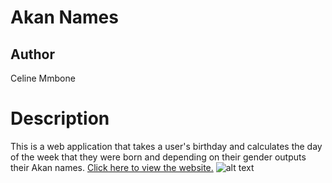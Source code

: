 # Akan Names
## Author
Celine Mmbone
# Description
This is a web application that takes a user's birthday and calculates the day of the week that they were born and depending on their gender outputs their Akan names.
<a href="https://github.com/Celinemmbonekerrine4/Akan-names">Click here to view the website.</a>
![alt text](<img src="file:///home/moringaschool/Pictures/Screenshot%20from%202019-12-02%2008-12-26.png">) 


